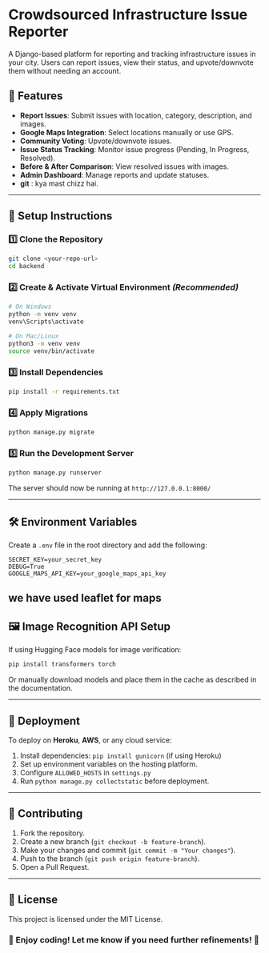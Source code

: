 # Crowdsourced Infrastructure Issue Reporter

A Django-based platform for reporting and tracking infrastructure issues in your city. Users can report issues, view their status, and upvote/downvote them without needing an account.

## 🚀 Features

- **Report Issues**: Submit issues with location, category, description, and images.
- **Google Maps Integration**: Select locations manually or use GPS.
- **Community Voting**: Upvote/downvote issues.
- **Issue Status Tracking**: Monitor issue progress (Pending, In Progress, Resolved).
- **Before & After Comparison**: View resolved issues with images.
- **Admin Dashboard**: Manage reports and update statuses.
- **git** : kya mast chizz hai.

---

## 📌 Setup Instructions

### 1️⃣ Clone the Repository
```bash
git clone <your-repo-url>
cd backend
```

### 2️⃣ Create & Activate Virtual Environment *(Recommended)*
```bash
# On Windows
python -m venv venv
venv\Scripts\activate

# On Mac/Linux
python3 -m venv venv
source venv/bin/activate
```

### 3️⃣ Install Dependencies
```bash
pip install -r requirements.txt
```

### 4️⃣ Apply Migrations
```bash
python manage.py migrate
```

### 5️⃣ Run the Development Server
```bash
python manage.py runserver
```

The server should now be running at `http://127.0.0.1:8000/`

---

## 🛠 Environment Variables
Create a `.env` file in the root directory and add the following:
```
SECRET_KEY=your_secret_key
DEBUG=True
GOOGLE_MAPS_API_KEY=your_google_maps_api_key
```
we have used leaflet for maps
---

## 🖼 Image Recognition API Setup
If using Hugging Face models for image verification:
```bash
pip install transformers torch
```
Or manually download models and place them in the cache as described in the documentation.

---

## 📌 Deployment
To deploy on **Heroku**, **AWS**, or any cloud service:
1. Install dependencies: `pip install gunicorn` (if using Heroku)
2. Set up environment variables on the hosting platform.
3. Configure `ALLOWED_HOSTS` in `settings.py`
4. Run `python manage.py collectstatic` before deployment.

---

## 🤝 Contributing
1. Fork the repository.
2. Create a new branch (`git checkout -b feature-branch`).
3. Make your changes and commit (`git commit -m "Your changes"`).
4. Push to the branch (`git push origin feature-branch`).
5. Open a Pull Request.

---

## 📜 License
This project is licensed under the MIT License.

### 🌟 Enjoy coding! Let me know if you need further refinements! 🚀

